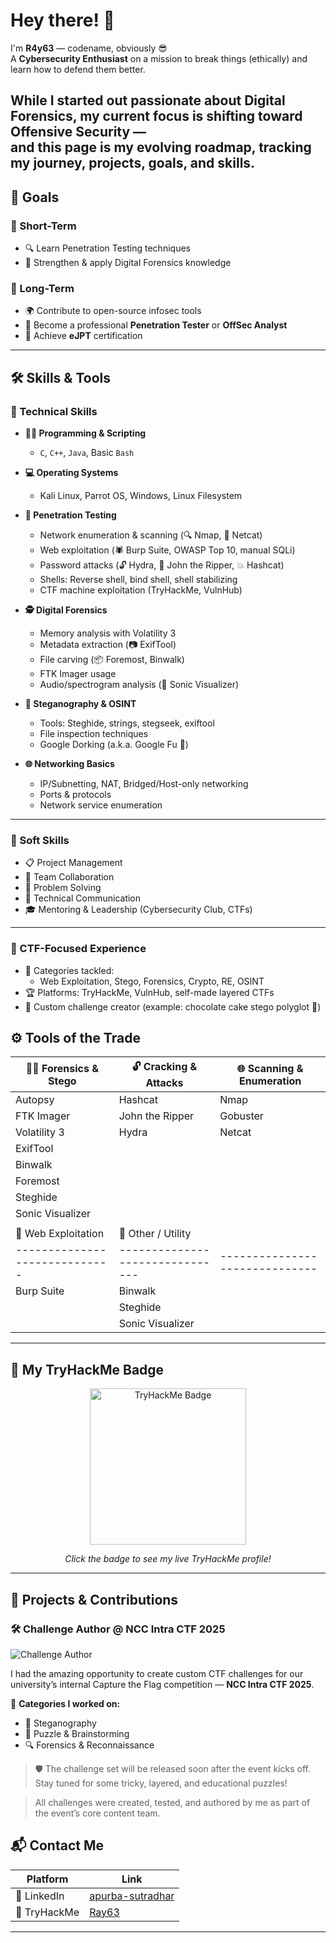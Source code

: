 # Hey there! 👋

I'm **R4y63** — codename, obviously 😎  
A **Cybersecurity Enthusiast** on a mission to break things (ethically) and learn how to defend them better.

While I started out passionate about **Digital Forensics**, my current focus is shifting toward **Offensive Security** —  
and this page is my evolving roadmap, tracking my journey, projects, goals, and skills.
---

## 🎯 Goals

### 📌 Short-Term
- 🔍 Learn Penetration Testing techniques
- 🧪 Strengthen & apply Digital Forensics knowledge

### 🧠 Long-Term
- 🌍 Contribute to open-source infosec tools
- 🧠 Become a professional **Penetration Tester** or **OffSec Analyst**
- 📜 Achieve **eJPT** certification

---

## 🛠️ Skills & Tools

### 🧷 Technical Skills

- **🧑‍💻 Programming & Scripting**
  - `C`, `C++`, `Java`, Basic `Bash`

- **💻 Operating Systems**
  - Kali Linux, Parrot OS, Windows, Linux Filesystem

- **🧪 Penetration Testing**
  - Network enumeration & scanning (🔍 Nmap, 🧠 Netcat)
  - Web exploitation (🕷️ Burp Suite, OWASP Top 10, manual SQLi)
  - Password attacks (🔓 Hydra, 🧠 John the Ripper, 💥 Hashcat)
  - Shells: Reverse shell, bind shell, shell stabilizing
  - CTF machine exploitation (TryHackMe, VulnHub)

- **🕵️ Digital Forensics**
  - Memory analysis with Volatility 3
  - Metadata extraction (📷 ExifTool)
  - File carving (📦 Foremost, Binwalk)
  - FTK Imager usage
  - Audio/spectrogram analysis (🎵 Sonic Visualizer)

- **🧙 Steganography & OSINT**
  - Tools: Steghide, strings, stegseek, exiftool
  - File inspection techniques
  - Google Dorking (a.k.a. Google Fu 🧠)

- **🌐 Networking Basics**
  - IP/Subnetting, NAT, Bridged/Host-only networking
  - Ports & protocols
  - Network service enumeration

---

### 💼 Soft Skills

- 📋 Project Management
- 👥 Team Collaboration
- 🧠 Problem Solving
- 🎤 Technical Communication
- 🎓 Mentoring & Leadership (Cybersecurity Club, CTFs)

---

### 🧩 CTF-Focused Experience

- 🔐 Categories tackled:
  - Web Exploitation, Stego, Forensics, Crypto, RE, OSINT
- 🏆 Platforms: TryHackMe, VulnHub, self-made layered CTFs
- 🧠 Custom challenge creator (example: chocolate cake stego polyglot 🍰)
## ⚙️ Tools of the Trade

| 🕵️‍♀️ Forensics & Stego     | 🔓 Cracking & Attacks         | 🌐 Scanning & Enumeration   |
|-----------------------------|-------------------------------|------------------------------|
| Autopsy                     | Hashcat                       | Nmap                         |
| FTK Imager                  | John the Ripper               | Gobuster                     |
| Volatility 3                | Hydra                         | Netcat                       |
| ExifTool                    |                               |                              |
| Binwalk                     |                               |                              |
| Foremost                    |                               |                              |
| Steghide                    |                               |                              |
| Sonic Visualizer            |                               |                              |
|                             |                               |                              |
| 🧪 Web Exploitation         | 🧠 Other / Utility             |                              |
|-----------------------------|-------------------------------|------------------------------|
| Burp Suite                  | Binwalk                       |                              |
|                             | Steghide                      |                              |
|                             | Sonic Visualizer              |                              |
-----------

## 🏅 My TryHackMe Badge

<p align="center">
  <a href="https://tryhackme.com/p/Ray63" target="_blank" rel="noopener noreferrer">
    <img src="https://tryhackme-badges.s3.amazonaws.com/Ray63.png" alt="TryHackMe Badge" width="250" />
  </a>
</p>

<p align="center">
  <i>Click the badge to see my live TryHackMe profile!</i>
</p>

---
## 📂 Projects & Contributions

### 🛠️ Challenge Author @ NCC Intra CTF 2025

![Challenge Author](https://img.shields.io/badge/NCC%20CTF%202025-Challenge%20Author-%2300ffcc?style=for-the-badge&logo=target&logoColor=black)

I had the amazing opportunity to create custom CTF challenges for our university’s internal Capture the Flag competition — **NCC Intra CTF 2025**.

🧠 **Categories I worked on:**
- 🥷 Steganography
- 🧩 Puzzle & Brainstorming
- 🔍 Forensics & Reconnaissance

> 🛡️ The challenge set will be released soon after the event kicks off.  
> Stay tuned for some tricky, layered, and educational puzzles!  

> All challenges were created, tested, and authored by me as part of the event’s core content team.


## 📬 Contact Me

| Platform    | Link                                                                                   |
| ----------- | -------------------------------------------------------------------------------------- |
| 💼 LinkedIn | [apurba-sutradhar](https://www.linkedin.com/in/apurba-sutradhar-1938a82bb/)            |
| 🧠 TryHackMe| [Ray63](https://tryhackme.com/p/Ray63)                                                |

---
